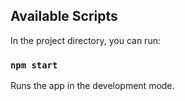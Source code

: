 
## Available Scripts

In the project directory, you can run:

### `npm start`

Runs the app in the development mode.<br>

